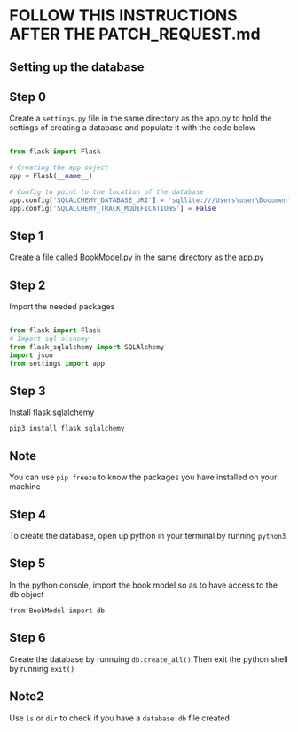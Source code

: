 # FOLLOW THIS INSTRUCTIONS AFTER THE PATCH_REQUEST.md

## Setting up the database

## Step 0

Create a `settings.py` file in the same directory as the app.py to hold the settings of creating a database and populate it with the code below

```python

from flask import Flask

# Creating the app object
app = Flask(__name__)

# Config to point to the location of the database
app.config['SQLALCHEMY_DATABASE_URI'] = 'sqllite:///Users\user\Documents\GitHub\FlaskRestAPI/database.db'
app.config['SQLALCHEMY_TRACK_MODIFICATIONS'] = False

```

## Step 1

Create a file called BookModel.py in the same directory as the app.py

## Step 2

Import the needed packages

```python

from flask import Flask
# Import sql alchemy
from flask_sqlalchemy import SQLAlchemy
import json
from settings import app

```

## Step 3

Install flask sqlalchemy

`pip3 install flask_sqlalchemy`

## Note

You can use `pip freeze` to know the packages you have installed on your machine

## Step 4

To create the database, open up python in your terminal by running `python3`

## Step 5

In the python console, import the book model so as to have access to the db object

`from BookModel import db`

## Step 6

Create the database by runnuing `db.create_all()`
Then exit the python shell by running `exit()`

## Note2

Use `ls` or `dir` to check if you have a `database.db` file created
